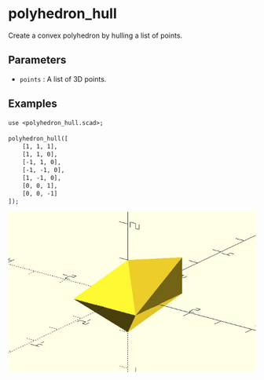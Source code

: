 # polyhedron_hull

Create a convex polyhedron by hulling a list of points.

## Parameters

- `points` : A list of 3D points.

## Examples

	use <polyhedron_hull.scad>;

	polyhedron_hull([
		[1, 1, 1],
		[1, 1, 0],
		[-1, 1, 0],
		[-1, -1, 0],
		[1, -1, 0],
		[0, 0, 1],
		[0, 0, -1]
	]);

![polyhedron_hull](images/lib2x-polyhedron_hull-1.JPG)
